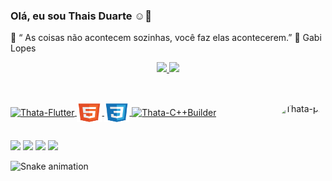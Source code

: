 ### Olá, eu sou  Thais Duarte ☺️👋


🌱 “ As coisas não acontecem sozinhas,
 você faz elas acontecerem.” 🌱
                                                                                               Gabi Lopes
<div align="center">
  <a href="https://github.com/thaisduartevilela">
  <img height="180" src="https://github-readme-stats.vercel.app/api?username=thaisduartevilela&show_icons=true&theme=dracula&include_all_commits=true&count_private=true"/>
  <img height="180" src="https://github-readme-stats.vercel.app/api/top-langs/?username=thaisduartevilela&layout=compact&langs_count=7&theme=dracula"/>
</div>  
  
##
  
<div style="display: inline_block"><br>
  <img align="center" alt="Thata-Flutter" height="30" width="40" src="https://cdn.jsdelivr.net/gh/devicons/devicon/icons/flutter/flutter-original.svg" />
  <img align="center" alt="Thata-HTML" height="30" width="40" src="https://raw.githubusercontent.com/devicons/devicon/master/icons/html5/html5-original.svg">
  <img align="center" alt="Thata-CSS" height="30" width="40" src="https://raw.githubusercontent.com/devicons/devicon/master/icons/css3/css3-original.svg">
  <img align="center" alt="Thata-C++Builder" height="30" width="40" src="https://i0.wp.com/blogs.embarcadero.com/wp-content/uploads/2021/10/CBuilder_11_512x512@1x-2071706-2025123-8260786-6273452-1802095.png?w=750&ssl=1">
  <img align="right" alt="Thata-pic" height="150" style="border-radius:50px;" src="https://cdn.discordapp.com/attachments/1054476955031973959/1054480796326568027/Design_sem_nome.gif">
</div>
  
  ##
 
<div> 
  <a href="https://instagram.com/thaisduartevilela" target="_blank"><img src="https://img.shields.io/badge/-Instagram-%23E4405F?style=for-the-badge&logo=instagram&logoColor=white" target="_blank"></a>
 <a href="https://discord.gg/as5zfU4g" target="_blank"><img src="https://img.shields.io/badge/Discord-7289DA?style=for-the-badge&logo=discord&logoColor=white" target="_blank"></a> 
  <a href = "mailto:thaisduartevilela@gmail.com"><img src="https://img.shields.io/badge/-Gmail-%23333?style=for-the-badge&logo=gmail&logoColor=white" target="_blank"></a>
  <a href="https://www.linkedin.com/in/thais-duarte-vilela" target="_blank"><img src="https://img.shields.io/badge/-LinkedIn-%230077B5?style=for-the-badge&logo=linkedin&logoColor=white" target="_blank"></a> 
 
  ![Snake animation](https://github.com/thaisduartevilela/thaisduartevilela/blob/output/github-contribution-grid-snake.svg)
 
</div>
                                                                               
             


